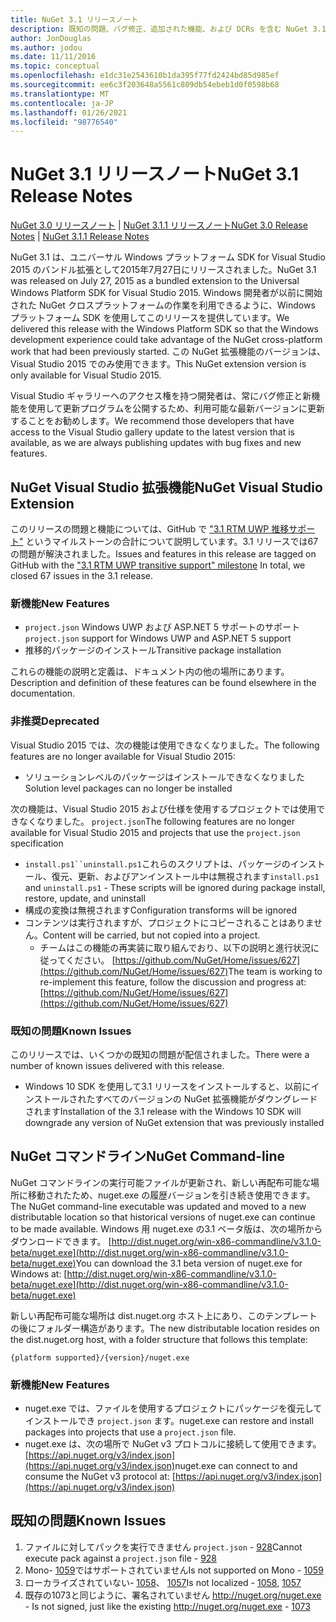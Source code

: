 ```yaml
---
title: NuGet 3.1 リリースノート
description: 既知の問題、バグ修正、追加された機能、および DCRs を含む NuGet 3.1 のリリースノート。
author: JonDouglas
ms.author: jodou
ms.date: 11/11/2016
ms.topic: conceptual
ms.openlocfilehash: e1dc31e2543610b1da395f77fd2424bd85d985ef
ms.sourcegitcommit: ee6c3f203648a5561c809db54ebeb1d0f0598b68
ms.translationtype: MT
ms.contentlocale: ja-JP
ms.lasthandoff: 01/26/2021
ms.locfileid: "98776540"
---
```

# <a name="nuget-31-release-notes"></a><span data-ttu-id="092f4-103">NuGet 3.1 リリースノート</span><span class="sxs-lookup"><span data-stu-id="092f4-103">NuGet 3.1 Release Notes</span></span>

<span data-ttu-id="092f4-104">[NuGet 3.0 リリースノート](../release-notes/nuget-3.0.0.md)  | [NuGet 3.1.1 リリースノート](../release-notes/nuget-3.1.1.md)</span><span class="sxs-lookup"><span data-stu-id="092f4-104">[NuGet 3.0 Release Notes](../release-notes/nuget-3.0.0.md) | [NuGet 3.1.1 Release Notes](../release-notes/nuget-3.1.1.md)</span></span>

<span data-ttu-id="092f4-105">NuGet 3.1 は、ユニバーサル Windows プラットフォーム SDK for Visual Studio 2015 のバンドル拡張として2015年7月27日にリリースされました。</span><span class="sxs-lookup"><span data-stu-id="092f4-105">NuGet 3.1 was released on July 27, 2015 as a bundled extension to the Universal Windows Platform SDK for Visual Studio 2015.</span></span> <span data-ttu-id="092f4-106">Windows 開発者が以前に開始された NuGet クロスプラットフォームの作業を利用できるように、Windows プラットフォーム SDK を使用してこのリリースを提供しています。</span><span class="sxs-lookup"><span data-stu-id="092f4-106">We delivered this release with the Windows Platform SDK so that the Windows development experience could take advantage of the NuGet cross-platform work that had been previously started.</span></span> <span data-ttu-id="092f4-107">この NuGet 拡張機能のバージョンは、Visual Studio 2015 でのみ使用できます。</span><span class="sxs-lookup"><span data-stu-id="092f4-107">This NuGet extension version is only available for Visual Studio 2015.</span></span>

<span data-ttu-id="092f4-108">Visual Studio ギャラリーへのアクセス権を持つ開発者は、常にバグ修正と新機能を使用して更新プログラムを公開するため、利用可能な最新バージョンに更新することをお勧めします。</span><span class="sxs-lookup"><span data-stu-id="092f4-108">We recommend those developers that have access to the Visual Studio gallery update to the latest version that is available, as we are always publishing updates with bug fixes and new features.</span></span>

## <a name="nuget-visual-studio-extension"></a><span data-ttu-id="092f4-109">NuGet Visual Studio 拡張機能</span><span class="sxs-lookup"><span data-stu-id="092f4-109">NuGet Visual Studio Extension</span></span>

<span data-ttu-id="092f4-110">このリリースの問題と機能については、GitHub で ["3.1 RTM UWP 推移サポート"](https://github.com/NuGet/Home/issues?utf8=%E2%9C%93&q=is%3Aclosed+milestone%3A%223.1+RTM+UWP+transitive+support%22+)  というマイルストーンの合計について説明しています。3.1 リリースでは67の問題が解決されました。</span><span class="sxs-lookup"><span data-stu-id="092f4-110">Issues and features in this release are tagged on GitHub with the ["3.1 RTM UWP transitive support" milestone](https://github.com/NuGet/Home/issues?utf8=%E2%9C%93&q=is%3Aclosed+milestone%3A%223.1+RTM+UWP+transitive+support%22+)  In total, we closed 67 issues in the 3.1 release.</span></span>

### <a name="new-features"></a><span data-ttu-id="092f4-111">新機能</span><span class="sxs-lookup"><span data-stu-id="092f4-111">New Features</span></span>

* <span data-ttu-id="092f4-112">`project.json` Windows UWP および ASP.NET 5 サポートのサポート</span><span class="sxs-lookup"><span data-stu-id="092f4-112">`project.json` support for Windows UWP and ASP.NET 5 support</span></span>
* <span data-ttu-id="092f4-113">推移的パッケージのインストール</span><span class="sxs-lookup"><span data-stu-id="092f4-113">Transitive package installation</span></span>

<span data-ttu-id="092f4-114">これらの機能の説明と定義は、ドキュメント内の他の場所にあります。</span><span class="sxs-lookup"><span data-stu-id="092f4-114">Description and definition of these features can be found elsewhere in the documentation.</span></span>

### <a name="deprecated"></a><span data-ttu-id="092f4-115">非推奨</span><span class="sxs-lookup"><span data-stu-id="092f4-115">Deprecated</span></span>

<span data-ttu-id="092f4-116">Visual Studio 2015 では、次の機能は使用できなくなりました。</span><span class="sxs-lookup"><span data-stu-id="092f4-116">The following features are no longer available for Visual Studio 2015:</span></span>

* <span data-ttu-id="092f4-117">ソリューションレベルのパッケージはインストールできなくなりました</span><span class="sxs-lookup"><span data-stu-id="092f4-117">Solution level packages can no longer be installed</span></span>

<span data-ttu-id="092f4-118">次の機能は、Visual Studio 2015 および仕様を使用するプロジェクトでは使用できなくなりました。 `project.json`</span><span class="sxs-lookup"><span data-stu-id="092f4-118">The following features are no longer available for Visual Studio 2015 and projects that use the `project.json` specification</span></span>

* <span data-ttu-id="092f4-119">`install.ps1``uninstall.ps1`これらのスクリプトは、パッケージのインストール、復元、更新、およびアンインストール中は無視されます</span><span class="sxs-lookup"><span data-stu-id="092f4-119">`install.ps1` and `uninstall.ps1` - These scripts will be ignored during package install, restore, update, and uninstall</span></span>
* <span data-ttu-id="092f4-120">構成の変換は無視されます</span><span class="sxs-lookup"><span data-stu-id="092f4-120">Configuration transforms will be ignored</span></span>
* <span data-ttu-id="092f4-121">コンテンツは実行されますが、プロジェクトにコピーされることはありません。</span><span class="sxs-lookup"><span data-stu-id="092f4-121">Content will be carried, but not copied into a project.</span></span>
    * <span data-ttu-id="092f4-122">チームはこの機能の再実装に取り組んでおり、以下の説明と進行状況に従ってください。 [https://github.com/NuGet/Home/issues/627](https://github.com/NuGet/Home/issues/627)</span><span class="sxs-lookup"><span data-stu-id="092f4-122">The team is working to re-implement this feature, follow the discussion and progress at: [https://github.com/NuGet/Home/issues/627](https://github.com/NuGet/Home/issues/627)</span></span>


### <a name="known-issues"></a><span data-ttu-id="092f4-123">既知の問題</span><span class="sxs-lookup"><span data-stu-id="092f4-123">Known Issues</span></span>

<span data-ttu-id="092f4-124">このリリースでは、いくつかの既知の問題が配信されました。</span><span class="sxs-lookup"><span data-stu-id="092f4-124">There were a number of known issues delivered with this release.</span></span>

* <span data-ttu-id="092f4-125">Windows 10 SDK を使用して3.1 リリースをインストールすると、以前にインストールされたすべてのバージョンの NuGet 拡張機能がダウングレードされます</span><span class="sxs-lookup"><span data-stu-id="092f4-125">Installation of the 3.1 release with the Windows 10 SDK will downgrade any version of NuGet extension that was previously installed</span></span>

## <a name="nuget-command-line"></a><span data-ttu-id="092f4-126">NuGet コマンドライン</span><span class="sxs-lookup"><span data-stu-id="092f4-126">NuGet Command-line</span></span>

<span data-ttu-id="092f4-127">NuGet コマンドラインの実行可能ファイルが更新され、新しい再配布可能な場所に移動されたため、nuget.exe の履歴バージョンを引き続き使用できます。</span><span class="sxs-lookup"><span data-stu-id="092f4-127">The NuGet command-line executable was updated and moved to a new distributable location so that historical versions of nuget.exe can continue to be made available.</span></span>  <span data-ttu-id="092f4-128">Windows 用 nuget.exe の3.1 ベータ版は、次の場所からダウンロードできます。 [http://dist.nuget.org/win-x86-commandline/v3.1.0-beta/nuget.exe](http://dist.nuget.org/win-x86-commandline/v3.1.0-beta/nuget.exe)</span><span class="sxs-lookup"><span data-stu-id="092f4-128">You can download the 3.1 beta version of nuget.exe for Windows at: [http://dist.nuget.org/win-x86-commandline/v3.1.0-beta/nuget.exe](http://dist.nuget.org/win-x86-commandline/v3.1.0-beta/nuget.exe)</span></span>

<span data-ttu-id="092f4-129">新しい再配布可能な場所は dist.nuget.org ホスト上にあり、このテンプレートの後にフォルダー構造があります。</span><span class="sxs-lookup"><span data-stu-id="092f4-129">The new distributable location resides on the dist.nuget.org host, with a folder structure that follows this template:</span></span>

```
{platform supported}/{version}/nuget.exe
```

### <a name="new-features"></a><span data-ttu-id="092f4-130">新機能</span><span class="sxs-lookup"><span data-stu-id="092f4-130">New Features</span></span>

* <span data-ttu-id="092f4-131">nuget.exe では、ファイルを使用するプロジェクトにパッケージを復元してインストールでき `project.json` ます。</span><span class="sxs-lookup"><span data-stu-id="092f4-131">nuget.exe can restore and install packages into projects that use a `project.json` file.</span></span>
* <span data-ttu-id="092f4-132">nuget.exe は、次の場所で NuGet v3 プロトコルに接続して使用できます。 [https://api.nuget.org/v3/index.json](https://api.nuget.org/v3/index.json)</span><span class="sxs-lookup"><span data-stu-id="092f4-132">nuget.exe can connect to and consume the NuGet v3 protocol at: [https://api.nuget.org/v3/index.json](https://api.nuget.org/v3/index.json)</span></span>

## <a name="known-issues"></a><span data-ttu-id="092f4-133">既知の問題</span><span class="sxs-lookup"><span data-stu-id="092f4-133">Known Issues</span></span> ##

1.    <span data-ttu-id="092f4-134">ファイルに対してパックを実行できません `project.json` - [928](https://github.com/NuGet/Home/issues/928)</span><span class="sxs-lookup"><span data-stu-id="092f4-134">Cannot execute pack against a `project.json` file - [928](https://github.com/NuGet/Home/issues/928)</span></span>
2.    <span data-ttu-id="092f4-135">Mono- [1059](https://github.com/NuGet/Home/issues/1059)ではサポートされていません</span><span class="sxs-lookup"><span data-stu-id="092f4-135">Is not supported on Mono - [1059](https://github.com/NuGet/Home/issues/1059)</span></span>
3.    <span data-ttu-id="092f4-136">ローカライズされていない- [1058](https://github.com/NuGet/Home/issues/1058)、   [1057](https://github.com/NuGet/Home/issues/1057)</span><span class="sxs-lookup"><span data-stu-id="092f4-136">Is not localized - [1058](https://github.com/NuGet/Home/issues/1058),   [1057](https://github.com/NuGet/Home/issues/1057)</span></span>
4.    <span data-ttu-id="092f4-137">既存の1073と同じように、署名されていません http://nuget.org/nuget.exe  -  [](https://github.com/NuGet/Home/issues/1073)</span><span class="sxs-lookup"><span data-stu-id="092f4-137">Is not signed, just like the existing http://nuget.org/nuget.exe - [1073](https://github.com/NuGet/Home/issues/1073)</span></span>
